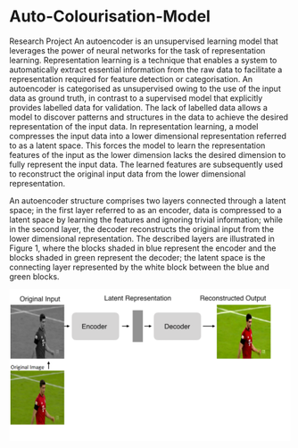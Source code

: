 # Auto-Colourisation-Model
Research Project
An autoencoder is an unsupervised learning model that leverages the power of neural networks for the task of representation learning. Representation learning is a technique that enables a system to automatically extract essential information from the raw data to facilitate a representation required for feature detection or categorisation. An autoencoder is categorised as unsupervised owing to the use of the input data as ground truth, in contrast to a supervised model that explicitly provides labelled data for validation. The lack of labelled data allows a model to discover patterns and structures in the data to achieve the desired representation of the input data. In representation learning, a model compresses the input data into a lower dimensional representation referred to as a latent space. This forces the model to learn the representation features of the input as the lower dimension lacks the desired dimension to fully represent the input data. The learned features are subsequently used to reconstruct the original input data from the lower dimensional representation. 

An autoencoder structure comprises two layers connected through a latent space; in the first layer referred to as an encoder, data is compressed to a latent space by learning the features and ignoring trivial information; while in the second layer, the decoder reconstructs the original input from the lower dimensional representation.  The described layers are illustrated in Figure 1, where the blocks shaded in blue represent the encoder and the blocks shaded in green represent the decoder; the latent space is the connecting layer represented by the white block between the blue and green blocks.

<img src="image_1.png" alt="drawing" width="750"/>
